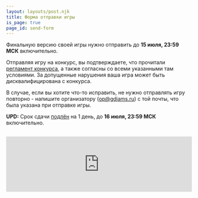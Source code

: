 ```yaml
---
layout: layouts/post.njk
title: Форма отправки игры
is_page: true
page_id: send-form
---
```


Финальную версию своей игры нужно отправить до **15 июля, 23:59 МСК** включительно.

Отправляя игру на конкурс, вы подтверждаете, что прочитали [регламент конкурса](/pages/rules), а также согласны со всеми указанными там условиями. За допущенные нарушения ваша игра может быть дисквалифицирована с конкурса.

В случае, если вы хотите что-то исправить, не нужно отправлять игру повторно - напишите организатору ([op@gdjams.ru](mailto:op@gdjams.ru)) с той почты, что была указана при отправке игры.

**UPD:** Срок сдачи [подлён](/posts/08-extra-day/) на 1 день, до **16 июля, 23:59 МСК** включительно.

<iframe src="https://forms.yandex.ru/cloud/62cf3292eb3eaa800ace21d9/?iframe=1" style="margin-top: 15px" frameborder="0" name="ya-form-62cf3292eb3eaa800ace21d9" width="100%"></iframe>
<script src="https://yastatic.net/s3/frontend/forms/_/embed.js"></script>
